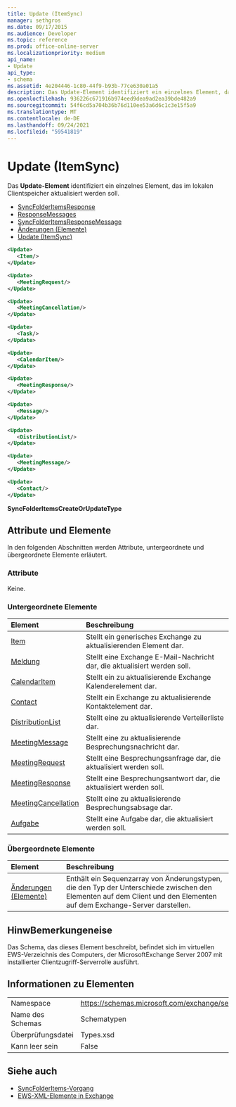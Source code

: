 ```yaml
---
title: Update (ItemSync)
manager: sethgros
ms.date: 09/17/2015
ms.audience: Developer
ms.topic: reference
ms.prod: office-online-server
ms.localizationpriority: medium
api_name:
- Update
api_type:
- schema
ms.assetid: 4e204446-1c80-44f9-b93b-77ce630a01a5
description: Das Update-Element identifiziert ein einzelnes Element, das im lokalen Clientspeicher aktualisiert werden soll.
ms.openlocfilehash: 936226c671916b974eed9dea9ad2ea39bde482a9
ms.sourcegitcommit: 54f6cd5a704b36b76d110ee53a6d6c1c3e15f5a9
ms.translationtype: MT
ms.contentlocale: de-DE
ms.lasthandoff: 09/24/2021
ms.locfileid: "59541819"
---
```

# <a name="update-itemsync"></a>Update (ItemSync)

Das **Update-Element** identifiziert ein einzelnes Element, das im lokalen Clientspeicher aktualisiert werden soll. 
  
- [SyncFolderItemsResponse](syncfolderitemsresponse.md) 
- [ResponseMessages](responsemessages.md)  
- [SyncFolderItemsResponseMessage](syncfolderitemsresponsemessage.md)  
- [Änderungen (Elemente)](changes-items.md)  
- [Update (ItemSync)](update-itemsync.md)
  
```xml
<Update>
   <Item/>
</Update>
```

```xml
<Update>
   <MeetingRequest/>
</Update>
```

```xml
<Update>
   <MeetingCancellation/>
</Update>
```

```xml
<Update>
   <Task/>
</Update>
```

```xml
<Update>
   <CalendarItem/>
</Update>
```

```xml
<Update>
   <MeetingResponse/>
</Update>
```

```xml
<Update>
   <Message/>
</Update>
```

```xml
<Update>
   <DistributionList/>
</Update>
```

```xml
<Update>
   <MeetingMessage/>
</Update>
```

```xml
<Update>
   <Contact/> 
</Update>
```

**SyncFolderItemsCreateOrUpdateType**

## <a name="attributes-and-elements"></a>Attribute und Elemente

In den folgenden Abschnitten werden Attribute, untergeordnete und übergeordnete Elemente erläutert.
  
### <a name="attributes"></a>Attribute

Keine.
  
### <a name="child-elements"></a>Untergeordnete Elemente

|**Element**|**Beschreibung**|
|:-----|:-----|
|[Item](item.md) <br/> |Stellt ein generisches Exchange zu aktualisierenden Element dar.  <br/> |
|[Meldung](message-ex15websvcsotherref.md) <br/> |Stellt eine Exchange E-Mail-Nachricht dar, die aktualisiert werden soll.  <br/> |
|[CalendarItem](calendaritem.md) <br/> |Stellt ein zu aktualisierende Exchange Kalenderelement dar.  <br/> |
|[Contact](contact.md) <br/> |Stellt ein Exchange zu aktualisierende Kontaktelement dar.  <br/> |
|[DistributionList](distributionlist.md) <br/> |Stellt eine zu aktualisierende Verteilerliste dar.  <br/> |
|[MeetingMessage](meetingmessage.md) <br/> |Stellt eine zu aktualisierende Besprechungsnachricht dar.  <br/> |
|[MeetingRequest](meetingrequest.md) <br/> |Stellt eine Besprechungsanfrage dar, die aktualisiert werden soll.  <br/> |
|[MeetingResponse](meetingresponse.md) <br/> |Stellt eine Besprechungsantwort dar, die aktualisiert werden soll.  <br/> |
|[MeetingCancellation](meetingcancellation.md) <br/> |Stellt eine zu aktualisierende Besprechungsabsage dar.  <br/> |
|[Aufgabe](task.md) <br/> |Stellt eine Aufgabe dar, die aktualisiert werden soll.  <br/> |
   
### <a name="parent-elements"></a>Übergeordnete Elemente

|**Element**|**Beschreibung**|
|:-----|:-----|
|[Änderungen (Elemente)](changes-items.md) <br/> |Enthält ein Sequenzarray von Änderungstypen, die den Typ der Unterschiede zwischen den Elementen auf dem Client und den Elementen auf dem Exchange-Server darstellen.  <br/> |
   
## <a name="remarks"></a>HinwBemerkungeneise

Das Schema, das dieses Element beschreibt, befindet sich im virtuellen EWS-Verzeichnis des Computers, der MicrosoftExchange Server 2007 mit installierter Clientzugriff-Serverrolle ausführt.
  
## <a name="element-information"></a>Informationen zu Elementen

|||
|:-----|:-----|
|Namespace  <br/> |https://schemas.microsoft.com/exchange/services/2006/types  <br/> |
|Name des Schemas  <br/> |Schematypen  <br/> |
|Überprüfungsdatei  <br/> |Types.xsd  <br/> |
|Kann leer sein  <br/> |False  <br/> |
   
## <a name="see-also"></a>Siehe auch

- [SyncFolderItems-Vorgang](syncfolderitems-operation.md)
- [EWS-XML-Elemente in Exchange](ews-xml-elements-in-exchange.md)

